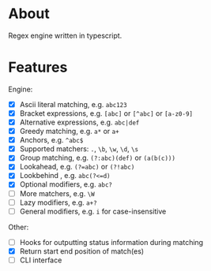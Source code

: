 # About

Regex engine written in typescript.

# Features

Engine:
- [x] Ascii literal matching, e.g. `abc123`
- [x] Bracket expressions, e.g. `[abc]` or `[^abc]` or `[a-z0-9]`
- [x] Alternative expressions, e.g. `abc|def`
- [x] Greedy matching, e.g. `a*` or `a+`
- [x] Anchors, e.g. `^abc$`
- [x] Supported matchers: `.`, `\b`, `\w`, `\d`, `\s`
- [x] Group matching, e.g. `(?:abc)(def)` or `(a(b(c)))`
- [x] Lookahead, e.g. `(?=abc)` or `(?!abc)`
- [x] Lookbehind , e.g. `abc(?<=d)`
- [x] Optional modifiers, e.g. `abc?`
- [ ] More matchers, e.g. `\W`
- [ ] Lazy modifiers, e.g. `a+?`
- [ ] General modifiers, e.g. `i` for case-insensitive

Other:
- [ ] Hooks for outputting status information during matching
- [x] Return start end position of match(es)
- [ ] CLI interface
